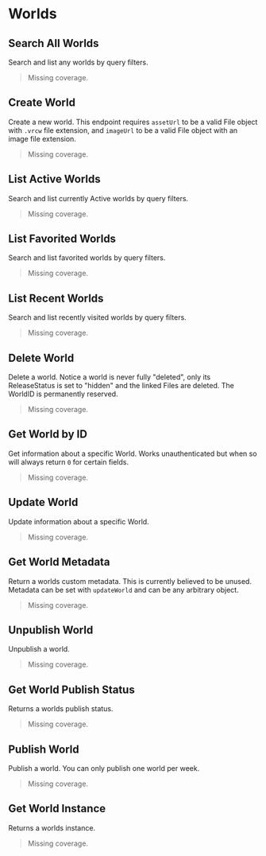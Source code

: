 # Worlds

## Search All Worlds
Search and list any worlds by query filters.

> Missing coverage.
## Create World
Create a new world. This endpoint requires `assetUrl` to be a valid File object with `.vrcw` file extension, and `imageUrl` to be a valid File object with an image file extension.

> Missing coverage.
## List Active Worlds
Search and list currently Active worlds by query filters.

> Missing coverage.
## List Favorited Worlds
Search and list favorited worlds by query filters.

> Missing coverage.
## List Recent Worlds
Search and list recently visited worlds by query filters.

> Missing coverage.
## Delete World
Delete a world. Notice a world is never fully "deleted", only its ReleaseStatus is set to "hidden" and the linked Files are deleted. The WorldID is permanently reserved.

> Missing coverage.
## Get World by ID
Get information about a specific World.
Works unauthenticated but when so will always return `0` for certain fields.

> Missing coverage.
## Update World
Update information about a specific World.

> Missing coverage.
## Get World Metadata
Return a worlds custom metadata. This is currently believed to be unused. Metadata can be set with `updateWorld` and can be any arbitrary object.

> Missing coverage.
## Unpublish World
Unpublish a world.

> Missing coverage.
## Get World Publish Status
Returns a worlds publish status.

> Missing coverage.
## Publish World
Publish a world. You can only publish one world per week.

> Missing coverage.
## Get World Instance
Returns a worlds instance.

> Missing coverage.
	